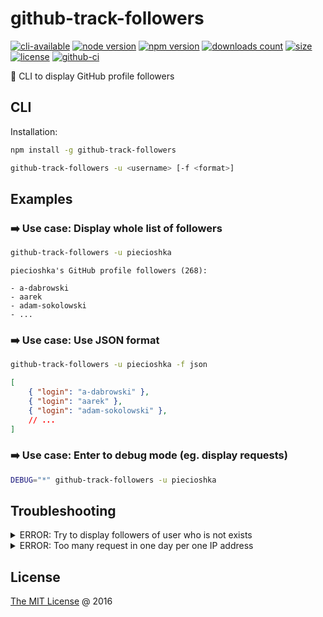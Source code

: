 # github-track-followers

[![cli-available](https://badgen.net/static/cli/available/?icon=terminal)](#cli)
[![node version](https://img.shields.io/node/v/github-track-followers.svg)](https://www.npmjs.com/package/github-track-followers)
[![npm version](https://badge.fury.io/js/github-track-followers.svg)](https://badge.fury.io/js/github-track-followers)
[![downloads count](https://img.shields.io/npm/dt/github-track-followers.svg)](https://www.npmjs.com/package/github-track-followers)
[![size](https://packagephobia.com/badge?p=github-track-followers)](https://packagephobia.com/result?p=github-track-followers)
[![license](https://img.shields.io/npm/l/github-track-followers.svg)](https://piecioshka.mit-license.org)
[![github-ci](https://github.com/piecioshka/github-track-followers/actions/workflows/testing.yml/badge.svg)](https://github.com/piecioshka/github-track-followers/actions/workflows/testing.yml)

🔨 CLI to display GitHub profile followers

## CLI

Installation:

```bash
npm install -g github-track-followers
```

```bash
github-track-followers -u <username> [-f <format>]
```

## Examples

### ➡️ Use case: Display whole list of followers

```bash
github-track-followers -u piecioshka
```

```plaintext
piecioshka's GitHub profile followers (268):

- a-dabrowski
- aarek
- adam-sokolowski
- ...
```

### ➡️ Use case: Use JSON format

```bash
github-track-followers -u piecioshka -f json
```

```json
[
    { "login": "a-dabrowski" },
    { "login": "aarek" },
    { "login": "adam-sokolowski" },
    // ...
]
```

### ➡️ Use case: Enter to debug mode (eg. display requests)

```bash
DEBUG="*" github-track-followers -u piecioshka
```

## Troubleshooting

<details>
<summary>ERROR: Try to display followers of user who is not exists</summary>

```bash
github-track-followers -u not-found-username-iu1h23j

Not found
```

_Solution_: maybe you have typo?

</details>

<details>
<summary>ERROR: Too many request in one day per one IP address</summary>

```bash
github-track-followers -u piecioshka

API rate limit exceeded for 999.999.999.999. (But here's the good news: Authenticated requests get a higher rate limit. Check out the documentation for more details.)
```

_Solution_: you should rest though next 24 hours?

</details>

## License

[The MIT License](https://piecioshka.mit-license.org) @ 2016
